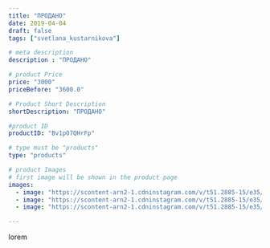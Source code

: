 ```yaml
---
title: "ПРОДАНО"
date: 2019-04-04
draft: false
tags: ["svetlana_kustarnikova"]

# meta description
description : "ПРОДАНО"

# product Price
price: "3000"
priceBefore: "3600.0"

# Product Short Description
shortDescription: "ПРОДАНО"

#product ID
productID: "Bv1pO7QHrFp"

# type must be "products"
type: "products"

# product Images
# first image will be shown in the product page
images:
  - image: "https://scontent-arn2-1.cdninstagram.com/v/t51.2885-15/e35/55803588_401952273932607_2287029507062917927_n.jpg?_nc_ht=scontent-arn2-1.cdninstagram.com&_nc_cat=103&_nc_ohc=rep9rdRtM40AX9SsiGZ&se=8&tp=1&oh=e8d202d1e3aaf0b45c6b16cc48e82c5b&oe=605EB18C&ig_cache_key=MjAxNDY5Nzc1MDIyNzk5NzI5Nw%3D%3D.2"
  - image: "https://scontent-arn2-1.cdninstagram.com/v/t51.2885-15/e35/54731706_344404186198648_1340364159574809148_n.jpg?_nc_ht=scontent-arn2-1.cdninstagram.com&_nc_cat=104&_nc_ohc=_HrSHB-GR7cAX8NFypD&se=8&tp=1&oh=15ea1d5deacb5b2dfca1ccaac3604446&oe=605FAD16&ig_cache_key=MjAxNDY5Nzc1MDE1MjQ4MDQxOA%3D%3D.2"
  - image: "https://scontent-arn2-1.cdninstagram.com/v/t51.2885-15/e35/53416973_575365516281921_2868907075658340817_n.jpg?_nc_ht=scontent-arn2-1.cdninstagram.com&_nc_cat=109&_nc_ohc=QpPqA5oHIdoAX8xt9yJ&se=8&tp=1&oh=10ea09187f444e16a1c4b7fee006c774&oe=605EE343&ig_cache_key=MjAxNDY5Nzc1MDExODg1NzQ5NA%3D%3D.2"

---
```

lorem
